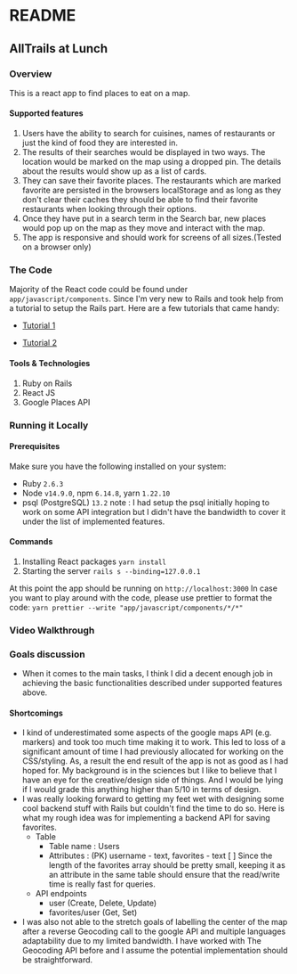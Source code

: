 # README

## AllTrails at Lunch

### Overview

This is a react app to find places to eat on a map.

#### Supported features

1. Users have the ability to search for cuisines, names of restaurants or just the kind of food they are interested in.
2. The results of their searches would be displayed in two ways. The location would be marked on the map using a dropped pin. The details about the results would show up as a list of cards.
3. They can save their favorite places. The restaurants which are marked favorite are persisted in the browsers localStorage and as long as they don't clear their caches they should be able to find their favorite restaurants when looking through their options.
4. Once they have put in a search term in the Search bar, new places would pop up on the map as they move and
interact with the map.
5. The app is responsive and should work for screens of all sizes.(Tested on a browser only)

### The Code
Majority of the React code could be found under `app/javascript/components`.
Since I'm very new to Rails and took help from a tutorial to setup the Rails part.
Here are a few tutorials that came handy:
*  [Tutorial 1](https://guides.rubyonrails.org/getting_started.html)

*  [Tutorial 2](https://www.digitalocean.com/community/tutorials/how-to-set-up-a-ruby-on-rails-project-with-a-react-frontend)

#### Tools & Technologies
1. Ruby on Rails
2. React JS
3. Google Places API

 
### Running it Locally

  

#### Prerequisites
Make sure you have the following installed on your system:
* Ruby `2.6.3`
* Node `v14.9.0`, npm `6.14.8`, yarn `1.22.10`
* psql (PostgreSQL) `13.2`
note : I had setup the psql initially hoping to work on some API integration but I didn't have the bandwidth to cover it under the list of implemented features.

#### Commands
1. Installing React packages
`yarn install`
2. Starting the server
`rails s --binding=127.0.0.1`

At this point the app should be running on `http://localhost:3000`
In case you want to play around with the code, please use prettier to format the code:
`yarn prettier --write "app/javascript/components/*/*"`

### Video Walkthrough

###  Goals discussion
- When it comes to the main tasks, I think I did a decent enough job in achieving the basic functionalities described under supported features above.

#### Shortcomings
 - I kind of underestimated some aspects of the google maps API (e.g. markers) and took too much time making it to work. This led to loss of a significant amount of time I had previously allocated for working on the CSS/styling. As, a result the end result of the app is not as good as I had hoped for. My background is in the sciences but I like to believe that I have an eye for the creative/design side of things. And I would be lying if I would grade this anything higher than 5/10 in terms of design.
 - I was really looking forward to getting my feet wet with designing some cool backend stuff with Rails but couldn't find the time to do so. 
 Here is what my rough idea was for implementing a backend API for saving favorites. 
	- Table
	  - Table name : Users
	  - Attributes : (PK) username - text, favorites - text [ ]
	Since the length of the favorites array should be pretty small, keeping it as an attribute in the same table should ensure that the read/write time is really fast for queries.        
	 - API endpoints
		  -  user (Create, Delete, Update)
		  -  favorites/user   (Get, Set)
- I was also not able to the stretch goals of labelling the center of the map after a reverse Geocoding call to the google API and multiple languages adaptability due to my limited bandwidth. I have worked with The Geocoding API before and I assume the potential implementation should be straightforward.  